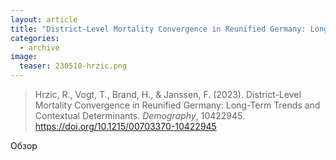 ```yaml
---
layout: article
title: "District-Level Mortality Convergence in Reunified Germany: Long-Term Trends and Contextual Determinants"
categories: 
  - archive
image:
  teaser: 230510-hrzic.png
---
```


> Hrzic, R., Vogt, T., Brand, H., & Janssen, F. (2023). District-Level Mortality Convergence in Reunified Germany: Long-Term Trends and Contextual Determinants. _Demography_, 10422945\. https://doi.org/10.1215/00703370-10422945

Обзор 

